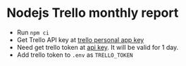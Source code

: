 # Nodejs Trello monthly report

- Run `npm ci`
- Get Trello API key at [trello personal app key](https://trello.com/app-key)
- Need get trello token at [api key](https://trello.com/1/authorize?expiration=1day&name=MyPersonalToken&scope=read&response_type=token&key={TRELLO_API_KEY}). It will be valid for 1 day.
- Add trello token to `.env` as `TRELLO_TOKEN`
